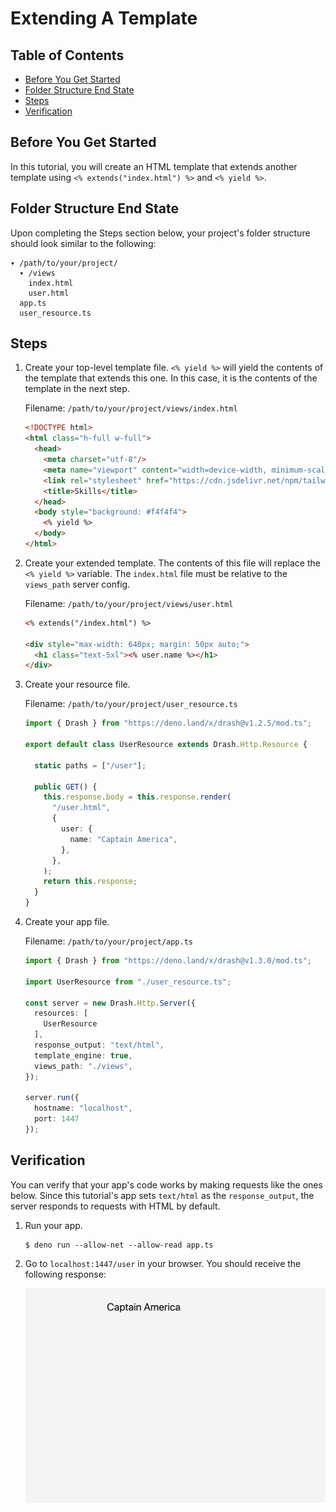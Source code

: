 # Extending A Template

## Table of Contents

* [Before You Get Started](#before-you-get-started)
* [Folder Structure End State](#folder-structure-end-state)
* [Steps](#steps)
* [Verification](#verification)

## Before You Get Started

In this tutorial, you will create an HTML template that extends another template using `<% extends("index.html") %>` and `<% yield %>`.

## Folder Structure End State

Upon completing the Steps section below, your project's folder structure should look similar to the following:

```
▾ /path/to/your/project/
  ▾ /views
    index.html
    user.html
  app.ts
  user_resource.ts
```

## Steps

1. Create your top-level template file. `<% yield %>` will yield the contents of the template that extends this one. In this case, it is the contents of the template in the next step.

    Filename: `/path/to/your/project/views/index.html`

    ```html
    <!DOCTYPE html>
    <html class="h-full w-full">
      <head>
        <meta charset="utf-8"/>
        <meta name="viewport" content="width=device-width, minimum-scale=1.0, user-scalable=no"/>
        <link rel="stylesheet" href="https://cdn.jsdelivr.net/npm/tailwindcss/dist/tailwind.min.css">
        <title>Skills</title>
      </head>
      <body style="background: #f4f4f4">
        <% yield %>
      </body>
    </html>
    ```

2. Create your extended template. The contents of this file will replace the `<% yield %>` variable. The `index.html` file must be relative to the `views_path` server config.

    Filename: `/path/to/your/project/views/user.html`
    
    ```html
    <% extends("/index.html") %>

    <div style="max-width: 640px; margin: 50px auto;">
      <h1 class="text-5xl"><% user.name %></h1>
    </div>
    ```

3. Create your resource file.

    Filename: `/path/to/your/project/user_resource.ts`
    
    ```typescript
    import { Drash } from "https://deno.land/x/drash@v1.2.5/mod.ts";

    export default class UserResource extends Drash.Http.Resource {

      static paths = ["/user"];

      public GET() {
        this.response.body = this.response.render(
          "/user.html",
          {
            user: {
              name: "Captain America",
            },
          },
        );
        return this.response;
      }
    }
    ```

4. Create your app file.

    Filename: `/path/to/your/project/app.ts`
    
    ```typescript
    import { Drash } from "https://deno.land/x/drash@v1.3.0/mod.ts";

    import UserResource from "./user_resource.ts";

    const server = new Drash.Http.Server({
      resources: [
        UserResource
      ],
      response_output: "text/html",
      template_engine: true,
      views_path: "./views",
    });

    server.run({
      hostname: "localhost",
      port: 1447
    });
    ```

## Verification

You can verify that your app's code works by making requests like the ones below. Since this tutorial's app sets `text/html` as the `response_output`, the server responds to requests with HTML by default.

1. Run your app.

    ```shell
    $ deno run --allow-net --allow-read app.ts
    ```
    
2. Go to `localhost:1447/user` in your browser. You should receive the following response:

    ![Creating A Template](./img/extending_a_template.png)
